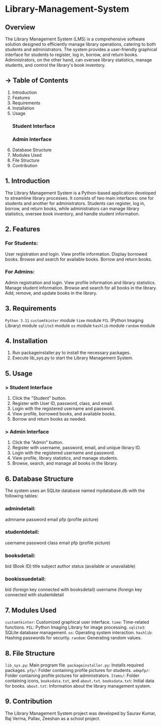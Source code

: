 # Library-Management-System 

## Overview
The Library Management System (LMS) is a comprehensive software solution designed to efficiently manage library 
operations, catering to both students and administrators. The system provides a user-friendly graphical interface for 
students to register, log in, borrow, and return books. Administrators, on the other hand, can oversee library 
statistics, manage students, and control the library's book inventory.

## ->  Table of Contents
1.  Introduction
2.  Features
3.  Requirements
4.  Installation
5.  Usage
     ###  Student Interface
     ###  Admin Interface
6.  Database Structure
7.  Modules Used
8.  File Structure
9.  Contribution

##  1.  Introduction
The Library Management System is a Python-based application developed to streamline library processes. It consists of 
two main interfaces: one for students and another for administrators. Students can register, log in, borrow, and 
return books, while administrators can manage library statistics, oversee book inventory, and handle student 
information.

##  2.  Features<a name="features"></a>
### For Students:
  User registration and login.
  View profile information.
  Display borrowed books.
  Browse and search for available books.
  Borrow and return books.

### For Admins:
  Admin registration and login.
  View profile information and library statistics.
  Manage student information.
  Browse and search for all books in the library.
  Add, remove, and update books in the library.

##  3.  Requirements
 `Python 3.11`
 `customtkinter` module
 `time` module
 `PIL` (Python Imaging Library) module
 `sqlite3` module
 `os` module
 `hashlib` module
 `random` module

##  4.  Installation<a name="installation"></a>
1. Run packageinstaller.py to install the necessary packages.
2. Execute lib_sys.py to start the Library Management System.

##  5.  Usage<a name="usage"></a>
### > Student Interface<a name="student-interface"></a>
1. Click the "Student" button.
2. Register with User ID, password, class, and email.
3. Login with the registered username and password.
4. View profile, borrowed books, and available books.
5. Borrow and return books as needed.

### > Admin Interface<a name="admin-interface"></a>
1. Click the "Admin" button.
2. Register with username, password, email, and unique library ID.
3. Login with the registered username and password.
4. View profile, library statistics, and manage students.
5. Browse, search, and manage all books in the library.

##  6.  Database Structure
The system uses an SQLite database named mydatabase.db with the following tables:

### admindetail:
admname
password
email
pfp (profile picture)

### studentdetail:
username
password
class
email
pfp (profile picture)

### booksdetail:
bid (Book ID)
title
subject
author
status (available or unavailable)

### bookissuedetail:
bid (foreign key connected with booksdetail)
username (foreign key connected with studentdetail

##  7.  Modules Used
`customtkinter`: Customized graphical user interface.
`time`: Time-related functions.
`PIL`: Python Imaging Library for image processing.
`sqlite3`: SQLite database management.
`os`: Operating system interaction.
`hashlib`: Hashing passwords for security.
`random`: Generating random values.

##  8.  File Structure
`lib_sys.py`: Main program file.
`packageinstaller.py`: Installs required packages.
`pfp/`: Folder containing profile pictures for students.
`admpfp/`: Folder containing profile pictures for administrators.
`Items/`: Folder containing icons, `booksdata.txt`, and `about.txt`.
`booksdata.txt`: Initial data for books.
`about.txt`: Information about the library management system.

##  9.  Contribution
The Library Management System project was developed by 
Saurav Kumar,
Raj Verma,
Pallav,
Zeeshan
as a school project.


